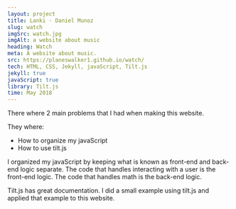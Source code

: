```yaml
---
layout: project
title: Lanki · Daniel Munoz
slug: watch
imgSrc: watch.jpg
imgAlt: a website about music
heading: Watch
meta: A website about music.
src: https://planeswalker1.github.io/watch/
tech: HTML, CSS, Jekyll, javaScript, Tilt.js
jekyll: true
javaScript: true
library: Tilt.js
time: May 2018
---
```


There where 2 main problems that I had when making this website.

They where:

* How to organize my javaScript
* How to use tilt.js


I organized my javaScript by keeping what is known as front-end and back-end logic separate. The code that handles interacting with a user is the front-end logic. The code that handles math is the back-end logic.

Tilt.js has great documentation. I did a small example using tilt.js and applied that example to this website.